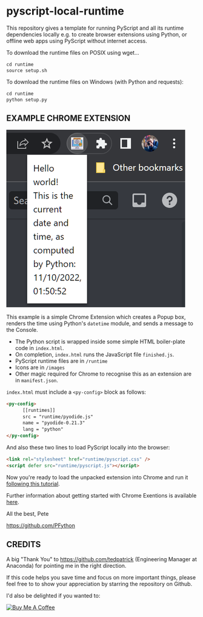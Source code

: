 # pyscript-local-runtime

This repository gives a template for running PyScript and all its runtime dependencies locally e.g. to create browser extensions using Python, or offline web apps using PyScript without internet access.

To download the runtime files on POSIX using wget...
```shell
cd runtime
source setup.sh
```

To download the runtime files on Windows (with Python and requests):
```
cd runtime
python setup.py
```

## **EXAMPLE CHROME EXTENSION**
![](popup.png)

This example is a simple Chrome Extension which creates a Popup box, renders the time using Python's `datetime` module, and sends a message to the Console.


* The Python script is wrapped inside some simple HTML boiler-plate code in `index.html`.
* On completion, `index.html` runs the JavaScript file `finished.js`.
* PyScript runtime files are in `/runtime`
* Icons are in `/images`
* Other magic required for Chrome to recognise this as an extension are in `manifest.json`.

`index.html` must include a `<py-config>` block as follows:

```html
<py-config>
      [[runtimes]]
      src = "runtime/pyodide.js"
      name = "pyodide-0.21.3"
      lang = "python"
</py-config>
```

And also these two lines to load PyScript locally into the browser:
```html
<link rel="stylesheet" href="runtime/pyscript.css" />
<script defer src="runtime/pyscript.js"></script>
```

Now you're ready to load the unpacked extension into Chrome and run it [following this tutorial](https://www.codeinwp.com/blog/how-to-write-a-chrome-extension/#:~:text=After%20you%20have%20your%20manifest%20file%20in%20place%2C%20you%20can%20load%20up%20your%20extension%20in%20the%20Chrome%20browser%3A).

Further information about getting started with Chrome Exentions is available [here](https://developer.chrome.com/docs/extensions/mv3/getstarted/).

All the best,
Pete

https://github.com/PFython

## **CREDITS**

A big "Thank You" to https://github.com/tedpatrick (Engineering Manager at Anaconda) for pointing me in the right direction.

If this code helps you save time and focus on more important things, please feel free to to show your appreciation by starring the repository on Github.

I'd also be delighted if you wanted to:

<a href="https://www.buymeacoffee.com/pfython" target="_blank"><img src="https://cdn.buymeacoffee.com/buttons/v2/arial-yellow.png" alt="Buy Me A Coffee" width="217px" ></a>

